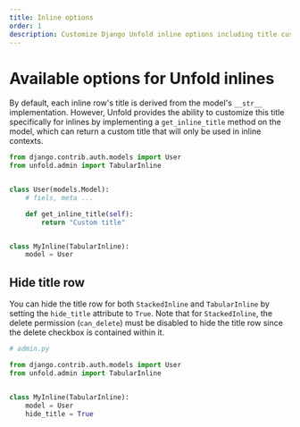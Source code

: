 ```yaml
---
title: Inline options
order: 1
description: Customize Django Unfold inline options including title customization, title row visibility, and other configuration settings for enhanced admin interface functionality.
---
```


# Available options for Unfold inlines

By default, each inline row's title is derived from the model's `__str__` implementation. However, Unfold provides the ability to customize this title specifically for inlines by implementing a `get_inline_title` method on the model, which can return a custom title that will only be used in inline contexts.

```python
from django.contrib.auth.models import User
from unfold.admin import TabularInline


class User(models.Model):
    # fiels, meta ...

    def get_inline_title(self):
        return "Custom title"


class MyInline(TabularInline):
    model = User
```

## Hide title row

You can hide the title row for both `StackedInline` and `TabularInline` by setting the `hide_title` attribute to `True`. Note that for `StackedInline`, the delete permission (`can_delete`) must be disabled to hide the title row since the delete checkbox is contained within it.

```python
# admin.py

from django.contrib.auth.models import User
from unfold.admin import TabularInline


class MyInline(TabularInline):
    model = User
    hide_title = True
```
